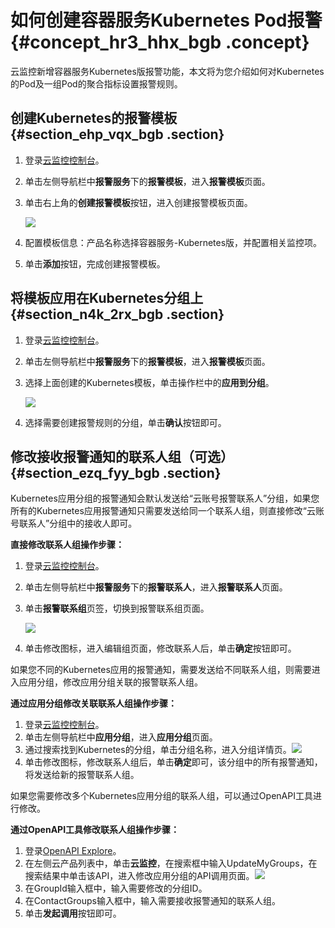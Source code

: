 # 如何创建容器服务Kubernetes Pod报警 {#concept_hr3_hhx_bgb .concept}

云监控新增容器服务Kubernetes版报警功能，本文将为您介绍如何对Kubernetes的Pod及一组Pod的聚合指标设置报警规则。

## 创建Kubernetes的报警模板 {#section_ehp_vqx_bgb .section}

1.  登录[云监控控制台](https://cloudmonitor.console.aliyun.com)。
2.  单击左侧导航栏中**报警服务**下的**报警模板**，进入**报警模板**页面。
3.  单击右上角的**创建报警模板**按钮，进入创建报警模板页面。

    ![](http://static-aliyun-doc.oss-cn-hangzhou.aliyuncs.com/assets/img/78698/154501110934067_zh-CN.png)

4.  配置模板信息：产品名称选择容器服务-Kubernetes版，并配置相关监控项。
5.  单击**添加**按钮，完成创建报警模板。

## 将模板应用在Kubernetes分组上 {#section_n4k_2rx_bgb .section}

1.  登录[云监控控制台](https://cloudmonitor.console.aliyun.com)。
2.  单击左侧导航栏中**报警服务**下的**报警模板**，进入**报警模板**页面。
3.  选择上面创建的Kubernetes模板，单击操作栏中的**应用到分组**。

    ![](http://static-aliyun-doc.oss-cn-hangzhou.aliyuncs.com/assets/img/78698/154501110934071_zh-CN.png)

4.  选择需要创建报警规则的分组，单击**确认**按钮即可。

## 修改接收报警通知的联系人组（可选） {#section_ezq_fyy_bgb .section}

Kubernetes应用分组的报警通知会默认发送给“云账号报警联系人”分组，如果您所有的Kubernetes应用报警通知只需要发送给同一个联系人组，则直接修改“云账号联系人”分组中的接收人即可。

**直接修改联系人组操作步骤：**

1.  登录[云监控控制台](https://cloudmonitor.console.aliyun.com)。
2.  单击左侧导航栏中**报警服务**下的**报警联系人**，进入**报警联系人**页面。
3.  单击**报警联系组**页签，切换到报警联系组页面。

    ![](http://static-aliyun-doc.oss-cn-hangzhou.aliyuncs.com/assets/img/78698/154501110934072_zh-CN.png)

4.  单击修改图标，进入编辑组页面，修改联系人后，单击**确定**按钮即可。

如果您不同的Kubernetes应用的报警通知，需要发送给不同联系人组，则需要进入应用分组，修改应用分组关联的报警联系人组。

**通过应用分组修改关联联系人组操作步骤：**

1.  登录[云监控控制台](https://cloudmonitor.console.aliyun.com)。
2.  单击左侧导航栏中**应用分组**，进入**应用分组**页面。
3.  通过搜索找到Kubernetes的分组，单击分组名称，进入分组详情页。![](http://static-aliyun-doc.oss-cn-hangzhou.aliyuncs.com/assets/img/78698/154501110934079_zh-CN.png)
4.  单击修改图标，修改联系人组后，单击**确定**即可，该分组中的所有报警通知，将发送给新的报警联系人组。

如果您需要修改多个Kubernetes应用分组的联系人组，可以通过OpenAPI工具进行修改。

**通过OpenAPI工具修改联系人组操作步骤：**

1.  登录[OpenAPI Explore](https://api.aliyun.com)。
2.  在左侧云产品列表中，单击**云监控**，在搜索框中输入UpdateMyGroups，在搜索结果中单击该API，进入修改应用分组的API调用页面。![](http://static-aliyun-doc.oss-cn-hangzhou.aliyuncs.com/assets/img/78698/154501110934114_zh-CN.png)
3.  在GroupId输入框中，输入需要修改的分组ID。
4.  在ContactGroups输入框中，输入需要接收报警通知的联系人组。
5.  单击**发起调用**按钮即可。

